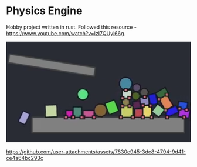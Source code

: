 # Physics Engine
Hobby project written in rust.
Followed this resource - https://www.youtube.com/watch?v=lzI7QUyl66g.

![](phys.png)

https://github.com/user-attachments/assets/7830c945-3dc8-4794-9d41-ce4a64bc293c
